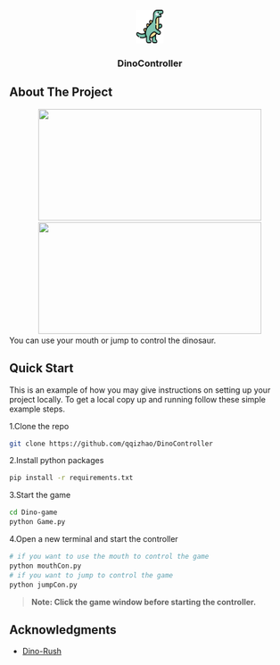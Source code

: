 <!-- PROJECT LOGO -->
<br />
<div align="center">
  <img src="src/logo.png" alt="logo" width="50" height="60">

<h3 align="center">DinoController</h3>

</div>


<!-- ABOUT THE PROJECT -->
## About The Project
<!-- 使用markdown的video标签来插入视频 -->
<div align="center">
<img src="https://github.com/qqizhao/DinoController/blob/main/src/demo1.gif" width="400" height="200"></img>
</div>
<div align="center">
<img src="https://github.com/qqizhao/DinoController/blob/main/src/demo2.gif" width="400" height="200"></img>
</div>
You can use your mouth or jump to control the dinosaur.


## Quick Start

This is an example of how you may give instructions on setting up your project locally.
To get a local copy up and running follow these simple example steps.


1.Clone the repo
```bash
git clone https://github.com/qqizhao/DinoController
```

2.Install python packages
```bash
pip install -r requirements.txt
```

3.Start the game
```bash
cd Dino-game  
python Game.py
```

4.Open a new terminal and start the controller
```bash
# if you want to use the mouth to control the game
python mouthCon.py  
# if you want to jump to control the game
python jumpCon.py
```
> **Note: Click the game window before starting the controller.**



<!-- ACKNOWLEDGMENTS -->
## Acknowledgments

* [Dino-Rush](https://github.com/SlenderData/Dino-Rush)

